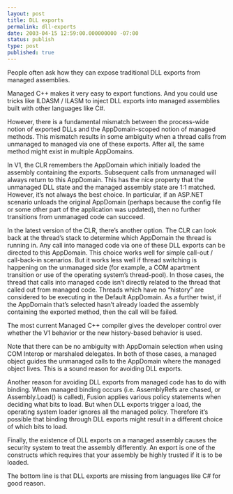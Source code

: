 ```yaml
---
layout: post
title: DLL exports
permalink: dll-exports
date: 2003-04-15 12:59:00.000000000 -07:00
status: publish
type: post
published: true
---
```


People often ask how they can expose traditional DLL exports from managed assemblies.

Managed C++ makes it very easy to export functions.  And you could use tricks like ILDASM / ILASM to inject DLL exports into managed assemblies built with other languages like C#.

However, there is a fundamental mismatch between the process-wide notion of exported DLLs and the AppDomain-scoped notion of managed methods.  This mismatch results in some ambiguity when a thread calls from unmanaged to managed via one of these exports.  After all, the same method might exist in multiple AppDomains.

In V1, the CLR remembers the AppDomain which initially loaded the assembly containing the exports.  Subsequent calls from unmanaged will always return to this AppDomain.  This has the nice property that the unmanaged DLL state and the managed assembly state are 1:1 matched.  However, it’s not always the best choice.  In particular, if an ASP.NET scenario unloads the original AppDomain (perhaps because the config file or some other part of the application was updated), then no further transitions from unmanaged code can succeed.

In the latest version of the CLR, there’s another option.  The CLR can look back at the thread’s stack to determine which AppDomain the thread is running in.  Any call into managed code via one of these DLL exports can be directed to this AppDomain.  This choice works well for simple call-out / call-back-in scenarios.  But it works less well if thread switching is happening on the unmanaged side (for example, a COM apartment transition or use of the operating system’s thread-pool).  In those cases, the thread that calls into managed code isn’t directly related to the thread that called out from managed code.  Threads which have no “history” are considered to be executing in the Default AppDomain.  As a further twist, if the AppDomain that’s selected hasn’t already loaded the assembly containing the exported method, then the call will be failed.

The most current Managed C++ compiler gives the developer control over whether the V1 behavior or the new history-based behavior is used.

Note that there can be no ambiguity with AppDomain selection when using COM Interop or marshaled delegates.  In both of those cases, a managed object guides the unmanaged calls to the AppDomain where the managed object lives.  This is a sound reason for avoiding DLL exports.

Another reason for avoiding DLL exports from managed code has to do with binding.  When managed binding occurs (i.e. AssemblyRefs are chased, or Assembly.Load() is called), Fusion applies various policy statements when deciding what bits to load.  But when DLL exports trigger a load, the operating system loader ignores all the managed policy.  Therefore it’s possible that binding through DLL exports might result in a different choice of which bits to load.

Finally, the existence of DLL exports on a managed assembly causes the security system to treat the assembly differently.  An export is one of the constructs which requires that your assembly be highly trusted if it is to be loaded.

The bottom line is that DLL exports are missing from languages like C# for good reason.
